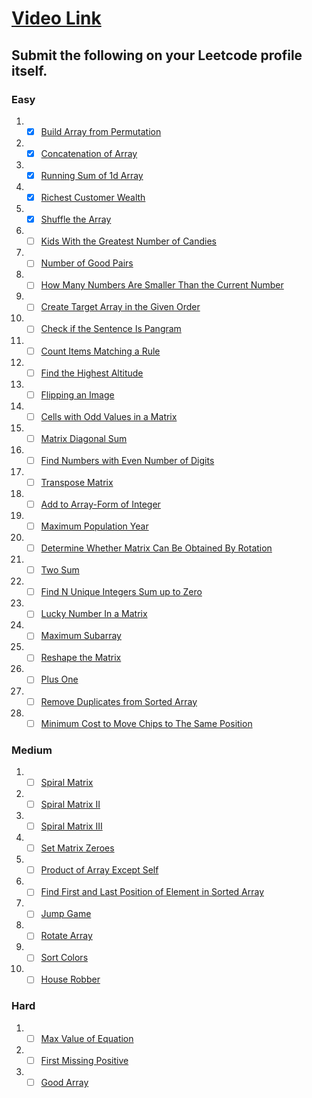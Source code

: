 # [Video Link](https://youtu.be/n60Dn0UsbEk)

## Submit the following on your Leetcode profile itself.

### Easy
1. - [x] [Build Array from Permutation](https://leetcode.com/problems/build-array-from-permutation/)
2. - [x] [Concatenation of Array](https://leetcode.com/problems/concatenation-of-array/)
3. - [x] [Running Sum of 1d Array](https://leetcode.com/problems/running-sum-of-1d-array/)
4. - [x] [Richest Customer Wealth](https://leetcode.com/problems/richest-customer-wealth/)
5. - [x] [Shuffle the Array](https://leetcode.com/problems/shuffle-the-array/)
6. - [ ] [Kids With the Greatest Number of Candies](https://leetcode.com/problems/kids-with-the-greatest-number-of-candies/)
7. - [ ] [Number of Good Pairs](https://leetcode.com/problems/number-of-good-pairs/)
8. - [ ] [How Many Numbers Are Smaller Than the Current Number](https://leetcode.com/problems/how-many-numbers-are-smaller-than-the-current-number/)
9. - [ ] [Create Target Array in the Given Order](https://leetcode.com/problems/create-target-array-in-the-given-order/)
10. - [ ] [Check if the Sentence Is Pangram](https://leetcode.com/problems/check-if-the-sentence-is-pangram/)
11. - [ ] [Count Items Matching a Rule](https://leetcode.com/problems/count-items-matching-a-rule/)
12. - [ ] [Find the Highest Altitude](https://leetcode.com/problems/find-the-highest-altitude/)
13. - [ ] [Flipping an Image](https://leetcode.com/problems/flipping-an-image/)
14. - [ ] [Cells with Odd Values in a Matrix](https://leetcode.com/problems/cells-with-odd-values-in-a-matrix/)
15. - [ ] [Matrix Diagonal Sum](https://leetcode.com/problems/matrix-diagonal-sum/)
16. - [ ] [Find Numbers with Even Number of Digits](https://leetcode.com/problems/find-numbers-with-even-number-of-digits/)
17. - [ ] [Transpose Matrix](https://leetcode.com/problems/transpose-matrix/)
18. - [ ] [Add to Array-Form of Integer](https://leetcode.com/problems/add-to-array-form-of-integer/)
19. - [ ] [Maximum Population Year](https://leetcode.com/problems/maximum-population-year/)
20. - [ ] [Determine Whether Matrix Can Be Obtained By Rotation](https://leetcode.com/problems/determine-whether-matrix-can-be-obtained-by-rotation/)
21. - [ ] [Two Sum](https://leetcode.com/problems/two-sum/)
22. - [ ] [Find N Unique Integers Sum up to Zero](https://leetcode.com/problems/find-n-unique-integers-sum-up-to-zero/)
23. - [ ] [Lucky Number In a Matrix](https://leetcode.com/problems/lucky-numbers-in-a-matrix/)
24. - [ ] [Maximum Subarray](https://leetcode.com/problems/maximum-subarray/)
25. - [ ] [Reshape the Matrix](https://leetcode.com/problems/reshape-the-matrix/)
26. - [ ] [Plus One](https://leetcode.com/problems/plus-one/)
27. - [ ] [Remove Duplicates from Sorted Array](https://leetcode.com/problems/remove-duplicates-from-sorted-array/)
28. - [ ] [Minimum Cost to Move Chips to The Same Position](https://leetcode.com/problems/minimum-cost-to-move-chips-to-the-same-position/)

### Medium
1. - [ ] [Spiral Matrix](https://leetcode.com/problems/spiral-matrix/)
2. - [ ] [Spiral Matrix II](https://leetcode.com/problems/spiral-matrix-ii/)
3. - [ ] [Spiral Matrix III](https://leetcode.com/problems/spiral-matrix-iii/)
4. - [ ] [Set Matrix Zeroes](https://leetcode.com/problems/set-matrix-zeroes/)
5. - [ ] [Product of Array Except Self](https://leetcode.com/problems/product-of-array-except-self/)
6. - [ ] [Find First and Last Position of Element in Sorted Array](https://leetcode.com/problems/find-first-and-last-position-of-element-in-sorted-array/)
7. - [ ] [Jump Game](https://leetcode.com/problems/jump-game/)
8. - [ ] [Rotate Array](https://leetcode.com/problems/rotate-array/)
9. - [ ] [Sort Colors](https://leetcode.com/problems/sort-colors/)
10. - [ ] [House Robber](https://leetcode.com/problems/house-robber/)

### Hard
1. - [ ] [Max Value of Equation](https://leetcode.com/problems/max-value-of-equation/)
2. - [ ] [First Missing Positive](https://leetcode.com/problems/first-missing-positive/)
3. - [ ] [Good Array](https://leetcode.com/problems/check-if-it-is-a-good-array/)

